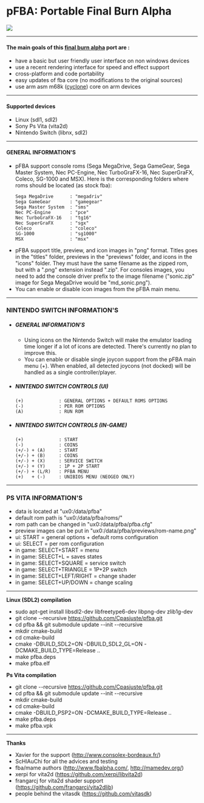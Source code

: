pFBA: Portable Final Burn Alpha
===============================

![](https://github.com/Cpasjuste/pfba/raw/master/pfba/data/screenshot.png)

-----

#### The main goals of this [final burn alpha](http://www.fbalpha.com/) port are :

- have a basic but user friendly user interface on non windows devices
- use a recent rendering interface for speed and effect support
- cross-platform and code portability
- easy updates of fba core (no modifications to the original sources)
- use arm asm m68k ([cyclone](https://github.com/notaz/cyclone68000)) core on arm devices

-----

#### Supported devices

- Linux (sdl1, sdl2)
- Sony Ps Vita (vita2d)
- Nintendo Switch (libnx, sdl2)

-----

#### GENERAL INFORMATION'S

- pFBA support console roms (Sega MegaDrive, Sega GameGear, Sega Master System, Nec PC-Engine, Nec TurboGraFX-16, Nec SuperGraFX, Coleco, SG-1000 and MSX). Here is the corresponding folders where roms should be located (as stock fba):
    ```
    Sega MegaDrive      : "megadriv"
    Sega GameGear       : "gamegear"
    Sega Master System  : "sms"
    Nec PC-Engine       : "pce"
    Nec TurboGraFX-16   : "tg16"
    Nec SuperGraFX      : "sgx"
    Coleco              : "coleco"
    SG-1000             : "sg1000"
    MSX                 : "msx"
    ```
- pFBA support title, preview, and icon images in "png" format. Titles goes in the "titles" folder, previews in the "previews" folder, and icons in the "icons" folder. They must have the same filename as the zipped rom, but with a ".png" extension instead ".zip". For consoles images, you need to add the console driver prefix to the image filename ("sonic.zip" image for Sega MegaDrive would be "md_sonic.png").
- You can enable or disable icon images from the pFBA main menu.

-----

### NINTENDO SWITCH INFORMATION'S

* ##### GENERAL INFORMATION'S
    * Using icons on the Nintendo Switch will make the emulator loading time longer if a lot of icons are detected. There's currently no plan to improve this.
    * You can enable or disable single joycon support from the pFBA main menu (+). When enabled, all detected joycons (not docked) will be handled as a single controller/player.

* ##### NINTENDO SWITCH CONTROLS (UI)
   ```
   (+)             : GENERAL OPTIONS + DEFAULT ROMS OPTIONS
   (-)             : PER ROM OPTIONS
   (A)             : RUN ROM
   ```

* ##### NINTENDO SWITCH CONTROLS (IN-GAME)
   ```
   (+)             : START
   (-)             : COINS
   (+/-) + (A)     : START
   (+/-) + (B)     : COINS
   (+/-) + (X)     : SERVICE SWITCH
   (+/-) + (Y)     : 1P + 2P START
   (+/-) + (L/R)   : PFBA MENU
   (+)   + (-)     : UNIBIOS MENU (NEOGEO ONLY)
   ```

-----

### PS VITA INFORMATION'S

- data is located at "ux0:/data/pfba"
- default rom path is "ux0:/data/pfba/roms/"
- rom path can be changed in "ux0:/data/pfba/pfba.cfg"
- preview images can be put in "ux0:/data/pfba/previews/rom-name.png"
- ui: START = general options + default roms configuration
- ui: SELECT = per rom configuration
- in game: SELECT+START = menu
- in game: SELECT+L = saves states
- in game: SELECT+SQUARE = service switch
- in game: SELECT+TRIANGLE = 1P+2P switch
- in game: SELECT+LEFT/RIGHT = change shader
- in game: SELECT+UP/DOWN = change scaling

----

**Linux (SDL2) compilation**
- sudo apt-get install libsdl2-dev libfreetype6-dev libpng-dev zlib1g-dev
- git clone --recursive https://github.com/Cpasjuste/pfba.git
- cd pfba && git submodule update --init --recursive
- mkdir cmake-build
- cd cmake-build
- cmake -DBUILD_SDL2=ON -DBUILD_SDL2_GL=ON -DCMAKE_BUILD_TYPE=Release ..
- make pfba.deps
- make pfba.elf

**Ps Vita compilation**
- git clone --recursive https://github.com/Cpasjuste/pfba.git
- cd pfba && git submodule update --init --recursive
- mkdir cmake-build
- cd cmake-build
- cmake -DBUILD_PSP2=ON -DCMAKE_BUILD_TYPE=Release ..
- make pfba.deps
- make pfba.vpk

-----

**Thanks**
- Xavier for the support (http://www.consolex-bordeaux.fr/)
- ScHlAuChi for all the advices and testing
- fba/mame authors (http://www.fbalpha.com/, http://mamedev.org/)
- xerpi for vita2d (https://github.com/xerpi/libvita2d)
- frangarcj for vita2d shader support (https://github.com/frangarcj/vita2dlib)
- people behind the vitasdk (https://github.com/vitasdk)
